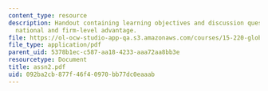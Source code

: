 ```yaml
---
content_type: resource
description: Handout containing learning objectives and discussion questions on linking
  national and firm-level advantage.
file: https://ol-ocw-studio-app-qa.s3.amazonaws.com/courses/15-220-global-strategy-and-organization-spring-2008/092ba2cb877f46f40970bb77dc0eaaab_assn2.pdf
file_type: application/pdf
parent_uid: 5378b1ec-c587-aa18-4233-aaa72aa8bb3e
resourcetype: Document
title: assn2.pdf
uid: 092ba2cb-877f-46f4-0970-bb77dc0eaaab
---
```

